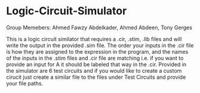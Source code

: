 # Logic-Circuit-Simulator

Group Memebers:
Ahmed Fawzy Abdelkader, Ahmed Abdeen, Tony Gerges 

This is a logic circuit similator that requires a .cir, .stim, .lib files and will write the output in the provided .sim file. The order your inputs in the .cir file is how they are assigned to the expression in the program, and the names of the inputs in the .stim files and .cir file are matching i.e. if you want to provide an input for A it should be labeled that way in the .cir. Provided in the simulator are 6 test circuits and if you would like to create a custom cirucit just create a similar file to the files under Test Circuits and provide your file paths.
